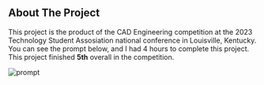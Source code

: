 <!-- ABOUT THE PROJECT -->
## About The Project
This project is the product of the CAD Engineering competition at the 2023 Technology Student Assosiation national conference in Louisville, Kentucky. You can see the prompt below, and I had 4 hours to complete this project. This project finished **5th** overall in the competition.

![prompt](https://github.com/nh1500/tsa_cadengineering/prompt.jpg?raw=true)
